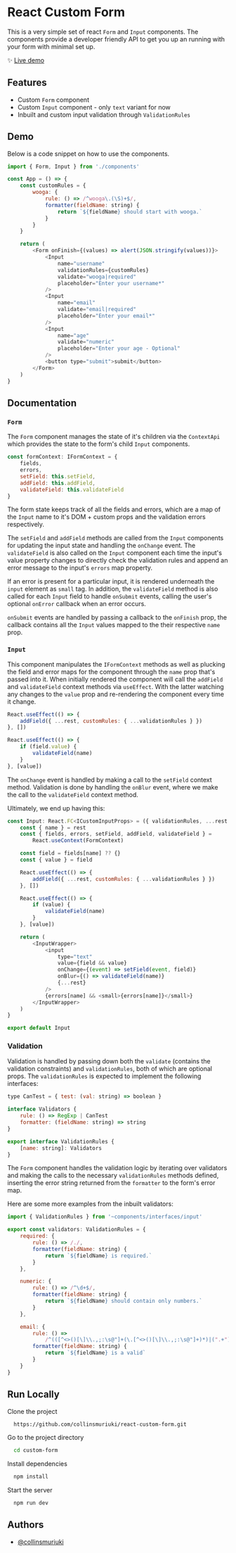 # React Custom Form

This is a very simple set of react `Form` and `Input` components.
The components provide a developer friendly API to get you up an running with your form with minimal set up.

✨ [Live demo](https://collinsmuriuki.github.io/react-custom-form/)

## Features

-   Custom `Form` component
-   Custom `Input` component - only `text` variant for now
-   Inbuilt and custom input validation through `ValidationRules`

## Demo

Below is a code snippet on how to use the components.

```javascript
import { Form, Input } from './components'

const App = () => {
    const customRules = {
        wooga: {
            rule: () => /^wooga\.(\S)+$/,
            formatter(fieldName: string) {
                return `${fieldName} should start with wooga.`
            }
        }
    }

    return (
        <Form onFinish={(values) => alert(JSON.stringify(values))}>
            <Input
                name="username"
                validationRules={customRules}
                validate="wooga|required"
                placeholder="Enter your username*"
            />
            <Input
                name="email"
                validate="email|required"
                placeholder="Enter your email*"
            />
            <Input
                name="age"
                validate="numeric"
                placeholder="Enter your age - Optional"
            />
            <button type="submit">submit</button>
        </Form>
    )
}
```

## Documentation

### `Form`

The `Form` component manages the state of it's children via the `ContextApi` which provides the state to the form's child `Input` components.

```js
const formContext: IFormContext = {
    fields,
    errors,
    setField: this.setField,
    addField: this.addField,
    validateField: this.validateField
}
```

The form state keeps track of all the fields and errors, which are a map of the `Input` name to it's DOM + custom props and the validation errors respectively.

The `setField` and `addField` methods are called from the `Input` components for updating the input state and handling the `onChange` event. The `validateField` is also called on the `Input` component each time the input's value property changes to directly check the validation rules and append an error message to the input's `errors` map property.

If an error is present for a particular input, it is rendered underneath the `input` element as `small` tag. In addition, the `validateField` method is also called for each `Input` field to handle `onSubmit` events, calling the user's optional `onError` callback when an error occurs.

`onSubmit` events are handled by passing a callback to the `onFinish` prop, the callback contains all the `Input` values mapped to the their respective `name` prop.

### `Input`

This component manipulates the `IFormContext` methods as well as plucking the field and error maps for the component through the `name` prop that's passed into it.
When initially rendered the component will call the `addField` and `validateField` context methods via `useEffect`. With the latter watching any changes to the `value` prop and re-rendering the component every time it change.

```js
React.useEffect(() => {
    addField({ ...rest, customRules: { ...validationRules } })
}, [])

React.useEffect(() => {
    if (field.value) {
        validateField(name)
    }
}, [value])
```

The `onChange` event is handled by making a call to the `setField` context method.
Validation is done by handling the `onBlur` event, where we make the call to the `validateField` context method.

Ultimately, we end up having this:

```js
const Input: React.FC<ICustomInputProps> = ({ validationRules, ...rest }) => {
    const { name } = rest
    const { fields, errors, setField, addField, validateField } =
        React.useContext(FormContext)

    const field = fields[name] ?? {}
    const { value } = field

    React.useEffect(() => {
        addField({ ...rest, customRules: { ...validationRules } })
    }, [])

    React.useEffect(() => {
        if (value) {
            validateField(name)
        }
    }, [value])

    return (
        <InputWrapper>
            <input
                type="text"
                value={field && value}
                onChange={(event) => setField(event, field)}
                onBlur={() => validateField(name)}
                {...rest}
            />
            {errors[name] && <small>{errors[name]}</small>}
        </InputWrapper>
    )
}

export default Input
```

### Validation

Validation is handled by passing down both the `validate` (contains the validation constraints) and `validationRules`, both of which are optional props.
The `validationRules` is expected to implement the following interfaces:

```js
type CanTest = { test: (val: string) => boolean }

interface Validators {
    rule: () => RegExp | CanTest
    formatter: (fieldName: string) => string
}

export interface ValidationRules {
    [name: string]: Validators
}
```

The `Form` component handles the validation logic by iterating over validators and making the calls to the necessary `validationRules` methods defined, inserting the error string returned from the `formatter` to the form's error map.

Here are some more examples from the inbuilt validators:

```js
import { ValidationRules } from '~components/interfaces/input'

export const validators: ValidationRules = {
    required: {
        rule: () => /./,
        formatter(fieldName: string) {
            return `${fieldName} is required.`
        }
    },

    numeric: {
        rule: () => /^\d+$/,
        formatter(fieldName: string) {
            return `${fieldName} should contain only numbers.`
        }
    },

    email: {
        rule: () =>
            /^(([^<>()[\]\\.,;:\s@"]+(\.[^<>()[\]\\.,;:\s@"]+)*)|(".+"))@((\[[0-9]{1,3}\.[0-9]{1,3}\.[0-9]{1,3}\.[0-9]{1,3}\])|(([a-zA-Z\-0-9]+\.)+[a-zA-Z]{2,}))$/,
        formatter(fieldName: string) {
            return `${fieldName} is a valid`
        }
    }
}
```

## Run Locally

Clone the project

```bash
  https://github.com/collinsmuriuki/react-custom-form.git
```

Go to the project directory

```bash
  cd custom-form
```

Install dependencies

```bash
  npm install
```

Start the server

```bash
  npm run dev
```

## Authors

-   [@collinsmuriuki](https://www.github.com/collinsmuriuki)
